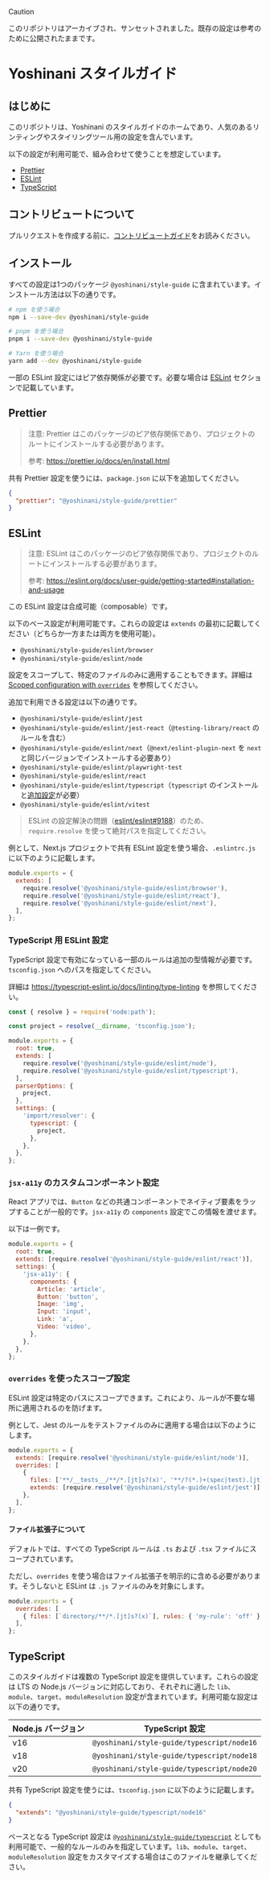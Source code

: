 > [!CAUTION]
> このリポジトリはアーカイブされ、サンセットされました。既存の設定は参考のために公開されたままです。

# Yoshinani スタイルガイド

## はじめに

このリポジトリは、Yoshinani のスタイルガイドのホームであり、人気のあるリンティングやスタイリングツール用の設定を含んでいます。

以下の設定が利用可能で、組み合わせて使うことを想定しています。

- [Prettier](#prettier)
- [ESLint](#eslint)
- [TypeScript](#typescript)

## コントリビュートについて

プルリクエストを作成する前に、[コントリビュートガイド](https://github.com/yoshinani-dev/style-guide/blob/main/CONTRIBUTING.md)をお読みください。

## インストール

すべての設定は1つのパッケージ `@yoshinani/style-guide` に含まれています。インストール方法は以下の通りです。

```sh
# npm を使う場合
npm i --save-dev @yoshinani/style-guide

# pnpm を使う場合
pnpm i --save-dev @yoshinani/style-guide

# Yarn を使う場合
yarn add --dev @yoshinani/style-guide
```

一部の ESLint 設定にはピア依存関係が必要です。必要な場合は [ESLint](#eslint) セクションで記載しています。

## Prettier

> 注意: Prettier はこのパッケージのピア依存関係であり、プロジェクトのルートにインストールする必要があります。
>
> 参考: https://prettier.io/docs/en/install.html

共有 Prettier 設定を使うには、`package.json` に以下を追加してください。

```json
{
  "prettier": "@yoshinani/style-guide/prettier"
}
```

## ESLint

> 注意: ESLint はこのパッケージのピア依存関係であり、プロジェクトのルートにインストールする必要があります。
>
> 参考: https://eslint.org/docs/user-guide/getting-started#installation-and-usage

この ESLint 設定は合成可能（composable）です。

以下のベース設定が利用可能です。これらの設定は `extends` の最初に記載してください（どちらか一方または両方を使用可能）。

- `@yoshinani/style-guide/eslint/browser`
- `@yoshinani/style-guide/eslint/node`

設定をスコープして、特定のファイルのみに適用することもできます。詳細は [Scoped configuration with `overrides`](#scoped-configuration-with-overrides) を参照してください。

追加で利用できる設定は以下の通りです。

- `@yoshinani/style-guide/eslint/jest`
- `@yoshinani/style-guide/eslint/jest-react`（`@testing-library/react` のルールを含む）
- `@yoshinani/style-guide/eslint/next`（`@next/eslint-plugin-next` を `next` と同じバージョンでインストールする必要あり）
- `@yoshinani/style-guide/eslint/playwright-test`
- `@yoshinani/style-guide/eslint/react`
- `@yoshinani/style-guide/eslint/typescript`（`typescript` のインストールと[追加設定](#configuring-eslint-for-typescript)が必要）
- `@yoshinani/style-guide/eslint/vitest`

> ESLint の設定解決の問題（[eslint/eslint#9188](https://github.com/eslint/eslint/issues/9188)）のため、`require.resolve` を使って絶対パスを指定してください。

例として、Next.js プロジェクトで共有 ESLint 設定を使う場合、`.eslintrc.js` に以下のように記載します。

```js
module.exports = {
  extends: [
    require.resolve('@yoshinani/style-guide/eslint/browser'),
    require.resolve('@yoshinani/style-guide/eslint/react'),
    require.resolve('@yoshinani/style-guide/eslint/next'),
  ],
};
```

### TypeScript 用 ESLint 設定

TypeScript 設定で有効になっている一部のルールは追加の型情報が必要です。`tsconfig.json` へのパスを指定してください。

詳細は https://typescript-eslint.io/docs/linting/type-linting を参照してください。

```js
const { resolve } = require('node:path');

const project = resolve(__dirname, 'tsconfig.json');

module.exports = {
  root: true,
  extends: [
    require.resolve('@yoshinani/style-guide/eslint/node'),
    require.resolve('@yoshinani/style-guide/eslint/typescript'),
  ],
  parserOptions: {
    project,
  },
  settings: {
    'import/resolver': {
      typescript: {
        project,
      },
    },
  },
};
```

### `jsx-a11y` のカスタムコンポーネント設定

React アプリでは、`Button` などの共通コンポーネントでネイティブ要素をラップすることが一般的です。`jsx-a11y` の `components` 設定でこの情報を渡せます。

以下は一例です。

```js
module.exports = {
  root: true,
  extends: [require.resolve('@yoshinani/style-guide/eslint/react')],
  settings: {
    'jsx-a11y': {
      components: {
        Article: 'article',
        Button: 'button',
        Image: 'img',
        Input: 'input',
        Link: 'a',
        Video: 'video',
      },
    },
  },
};
```

### `overrides` を使ったスコープ設定

ESLint 設定は特定のパスにスコープできます。これにより、ルールが不要な場所に適用されるのを防げます。

例として、Jest のルールをテストファイルのみに適用する場合は以下のようにします。

```js
module.exports = {
  extends: [require.resolve('@yoshinani/style-guide/eslint/node')],
  overrides: [
    {
      files: ['**/__tests__/**/*.[jt]s?(x)', '**/?(*.)+(spec|test).[jt]s?(x)'],
      extends: [require.resolve('@yoshinani/style-guide/eslint/jest')],
    },
  ],
};
```

#### ファイル拡張子について

デフォルトでは、すべての TypeScript ルールは `.ts` および `.tsx` ファイルにスコープされています。

ただし、`overrides` を使う場合はファイル拡張子を明示的に含める必要があります。そうしないと ESLint は `.js` ファイルのみを対象にします。

```js
module.exports = {
  overrides: [
    { files: [`directory/**/*.[jt]s?(x)`], rules: { 'my-rule': 'off' } },
  ],
};
```

## TypeScript

このスタイルガイドは複数の TypeScript 設定を提供しています。これらの設定は LTS の Node.js バージョンに対応しており、それぞれに適した `lib`、`module`、`target`、`moduleResolution` 設定が含まれています。利用可能な設定は以下の通りです。

| Node.js バージョン | TypeScript 設定                           |
| ------------------ | ----------------------------------------- |
| v16                | `@yoshinani/style-guide/typescript/node16`   |
| v18                | `@yoshinani/style-guide/typescript/node18`   |
| v20                | `@yoshinani/style-guide/typescript/node20`   |

共有 TypeScript 設定を使うには、`tsconfig.json` に以下のように記載します。

```json
{
  "extends": "@yoshinani/style-guide/typescript/node16"
}
```

ベースとなる TypeScript 設定は [`@yoshinani/style-guide/typescript`](./typescript/tsconfig.base.json) としても利用可能で、一般的なルールのみを指定しています。`lib`、`module`、`target`、`moduleResolution` 設定をカスタマイズする場合はこのファイルを継承してください。